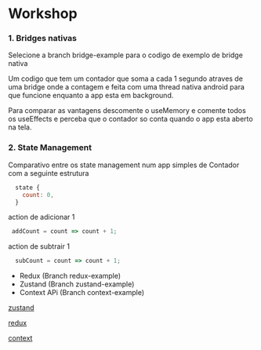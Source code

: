 # Workshop

### 1. Bridges nativas
 Selecione a branch bridge-example para o codigo de exemplo de bridge nativa

 Um codigo que tem um contador que soma a cada 1 segundo atraves de uma bridge 
 onde a contagem e feita com uma thread nativa android para que funcione enquanto 
 a app esta em background.

 Para comparar as vantagens descomente o useMemory e comente todos os useEffects
 e perceba que o contador so conta quando o app esta aberto na tela.


### 2. State Management
  Comparativo entre os state management  num app simples de Contador com a seguinte estrutura
```js
  state {
    count: 0,
  }
```
action de adicionar 1
```js
 addCount = count => count + 1;
```
action de subtrair 1
```js
  subCount = count => count + 1;
```


- Redux (Branch redux-example)
- Zustand (Branch zustand-example)
- Context APi (Branch context-example)

[zustand](https://github.com/react-spring/zustand)

[redux](https://redux.js.org/)

[context](https://pt-br.reactjs.org/docs/context.html)
